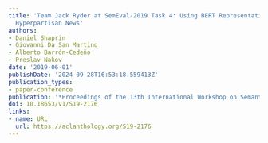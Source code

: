 ```yaml
---
title: 'Team Jack Ryder at SemEval-2019 Task 4: Using BERT Representations for Detecting
  Hyperpartisan News'
authors:
- Daniel Shaprin
- Giovanni Da San Martino
- Alberto Barrón-Cedeño
- Preslav Nakov
date: '2019-06-01'
publishDate: '2024-09-28T16:53:18.559413Z'
publication_types:
- paper-conference
publication: '*Proceedings of the 13th International Workshop on Semantic Evaluation*'
doi: 10.18653/v1/S19-2176
links:
- name: URL
  url: https://aclanthology.org/S19-2176
---
```

